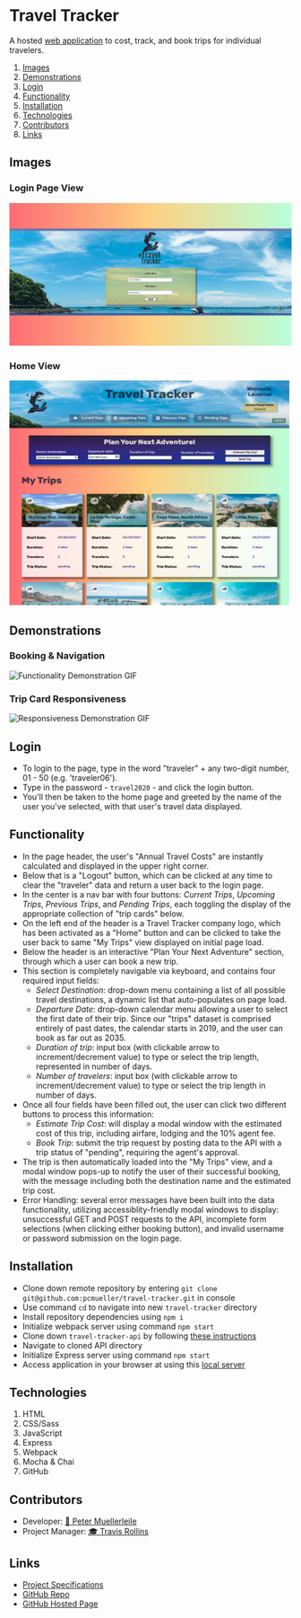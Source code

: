 # Travel Tracker

A hosted [web application](https://pcmueller.github.io/travel-tracker/) to cost, track, and book trips for individual travelers.

1. [Images](#images)
2. [Demonstrations](#demonstrations)
3. [Login](#walkthrough)
4. [Functionality](#functionality)
5. [Installation](#installation)
6. [Technologies](#technologies)
7. [Contributors](#contributors)
8. [Links](#resources)

## Images

### Login Page View

<img width="600" alt="Login Page View" src="./src/images/login-view.png">

### Home View

<img width="500" height="400" alt="Home Page View" src="./src/images/home-page-large.png">

## Demonstrations

### Booking & Navigation

![Functionality Demonstration GIF](https://media.giphy.com/media/YhLq8vdNNrDIr8stZg/giphy.gif)

### Trip Card Responsiveness

![Responsiveness Demonstration GIF](https://media.giphy.com/media/wHi6w0Ush0rLzwzxOL/giphy.gif)


## Login
* To login to the page, type in the word "traveler" + any two-digit number, 01 - 50 (e.g. 'traveler06').
* Type in the password - `travel2020` - and click the login button.
* You'll then be taken to the home page and greeted by the name of the user you've selected, with that user's travel data displayed.

## Functionality

* In the page header, the user's "Annual Travel Costs" are instantly calculated and displayed in the upper right corner.
* Below that is a "Logout" button, which can be clicked at any time to clear the "traveler" data and return a user back to the login page.
* In the center is a nav bar with four buttons: *Current Trips*, *Upcoming Trips*, *Previous Trips*, and *Pending Trips*, each toggling the display of the appropriate collection of "trip cards" below.
* On the left end of the header is a Travel Tracker company logo, which has been activated as a "Home" button and can be clicked to take the user back to same "My Trips" view displayed on initial page load.
* Below the header is an interactive "Plan Your Next Adventure" section, through which a user can book a new trip.
* This section is completely navigable via keyboard, and contains four required input fields:
  - *Select Destination*: drop-down menu containing a list of all possible travel destinations, a dynamic list that auto-populates on page load.
  - *Departure Date*: drop-down calendar menu allowing a user to select the first date of their trip.  Since our "trips" dataset is comprised entirely of past dates, the calendar starts in 2019, and the user can book as far out as 2035.
  - *Duration of trip*: input box (with clickable arrow to increment/decrement value) to type or select the trip length, represented in number of days.
  - *Number of travelers*: input box (with clickable arrow to increment/decrement value) to type or select the trip length in number of days.
* Once all four fields have been filled out, the user can click two different buttons to process this information:
  - *Estimate Trip Cost*: will display a modal window with the estimated cost of this trip, including airfare, lodging and the 10% agent fee.
  - *Book Trip*: submit the trip request by posting data to the API with a trip status of "pending", requiring the agent's approval.
* The trip is then automatically loaded into the "My Trips" view, and a modal window pops-up to notify the user of their successful booking, with the message including both the destination name and the estimated trip cost.
* Error Handling: several error messages have been built into the data functionality, utilizing accessiblity-friendly modal windows to display: unsuccessful GET and POST requests to the API, incomplete form selections (when clicking either booking button), and invalid username or password submission on the login page.

## Installation

* Clone down remote repository by entering `git clone git@github.com:pcmueller/travel-tracker.git` in console
* Use command `cd` to navigate into new `travel-tracker` directory
* Install repository dependencies using `npm i`
* Initialize webpack server using command `npm start`
* Clone down `travel-tracker-api` by following [these instructions](https://github.com/turingschool-examples/travel-tracker-api)
* Navigate to cloned API directory 
* Initialize Express server using command `npm start`
* Access application in your browser at using this [local server](http://localhost:8080/)

## Technologies

1. HTML
2. CSS/Sass
3. JavaScript
4. Express
5. Webpack
6. Mocha & Chai
7. GitHub

## Contributors

* Developer: [🦥 Peter Muellerleile](https://github.com/pcmueller)
* Project Manager: [🎓 Travis Rollins](https://github.com/Kalikoze)

## Links

* [Project Specifications](https://frontend.turing.edu/projects/travel-tracker.html)
* [GitHub Repo](https://github.com/pcmueller/travel-tracker)
* [GitHub Hosted Page](https://pcmueller.github.io/travel-tracker/)
